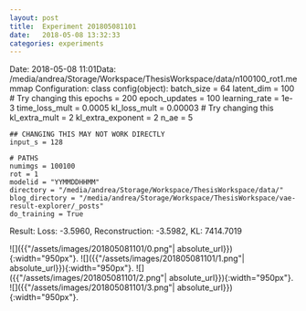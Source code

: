 ```yaml
---
layout: post
title:  Experiment 201805081101
date:   2018-05-08 13:32:33
categories: experiments
---
```

Date: 2018-05-08 11:01Data: /media/andrea/Storage/Workspace/ThesisWorkspace/data/n100100_rot1.memmap
Configuration: 
class config(object):
    batch_size = 64
    latent_dim = 100 # Try changing this
    epochs = 200
    epoch_updates = 100
    learning_rate = 1e-3 
    time_loss_mult = 0.0005 
    kl_loss_mult = 0.00003 # Try changing this
    kl_extra_mult = 2 
    kl_extra_exponent = 2
    n_ae = 5
    
    ## CHANGING THIS MAY NOT WORK DIRECTLY
    input_s = 128

    # PATHS
    numimgs = 100100
    rot = 1
    modelid = "YYMMDDHHMM"
    directory = "/media/andrea/Storage/Workspace/ThesisWorkspace/data/"
    blog_directory = "/media/andrea/Storage/Workspace/ThesisWorkspace/vae-result-explorer/_posts"
    do_training = True
Result: Loss: -3.5960, Reconstruction: -3.5982, KL: 7414.7019

![]({{"/assets/images/201805081101/0.png"| absolute_url}}){:width="950px"}.
![]({{"/assets/images/201805081101/1.png"| absolute_url}}){:width="950px"}.
![]({{"/assets/images/201805081101/2.png"| absolute_url}}){:width="950px"}.
![]({{"/assets/images/201805081101/3.png"| absolute_url}}){:width="950px"}.